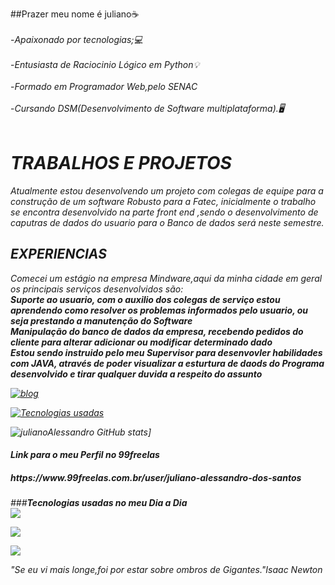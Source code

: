 ##Prazer meu nome é juliano☕<br><br>
-<i>Apaixonado por tecnologias;💻<br><br></i>
-<i>Entusiasta de Raciocinio Lógico em  Python💡<br><br></i>
-<i>Formado em Programador Web,pelo SENAC<br><br></i>
-<i>Cursando DSM(Desenvolvimento de  Software multiplataforma).🖥️<br><br><i>
 
  <b><h1>TRABALHOS E PROJETOS</h1></b>
  <p>Atualmente estou desenvolvendo um projeto com colegas de equipe para a construção de um software Robusto para a Fatec, inicialmente o trabalho se 
    encontra desenvolvido  na parte front end ,sendo o desenvolvimento de caputras de dados do usuario para o Banco de dados será neste  semestre.</p>
  <b><h2>EXPERIENCIAS</h2></b>
   <i> Comecei um estágio na empresa Mindware,aqui da minha cidade em geral os principais serviços desenvolvidos são:</i><br>
  <b>Suporte ao usuario, com o auxilio dos colegas de serviço estou aprendendo como resolver os problemas informados pelo usuario, ou seja prestando a manutenção do Software</b><br>
  <b>Manipulação do banco de dados da empresa, recebendo pedidos do cliente para alterar adicionar ou modificar determinado dado</b><br>
  <b>Estou sendo instruido pelo meu Supervisor para desenvovler habilidades com JAVA, através de poder visualizar a esturtura de daods do  Programa desenvolvido e tirar qualquer duvida a respeito do assunto</b><br>
  
  
  
[![blog](https://img.shields.io/badge/LinkedIn-0077B5?style=for-the-badge&logo=linkedin&logoColor=white)](https://www.linkedin.com/in/julianoalessandro/)

[![Tecnologias  usadas](https://github-readme-stats.vercel.app/api/top-langs/?username=julianoAlessandro&exclude_repo=github-readme-stats,anuraghazra.github.io)](https://github.com/anuraghazra/github-readme-stats)

![julianoAlessandro GitHub stats](https://github-readme-stats.vercel.app/api?username=julianoAlessandro&show_icons=true&theme=radical)]
  <h4>Link para o meu Perfil no 99freelas</h4>
  <h5>https://www.99freelas.com.br/user/juliano-alessandro-dos-santos</h5>
  

###<b><i>Tecnologias usadas no meu Dia a Dia</i></b><br>
<img  src="https://img.shields.io/badge/HTML-239120?style=for-the-badge&logo=html5&logoColor=white"><br>

<img  src="https://img.shields.io/badge/CSS-239120?&style=for-the-badge&logo=css3&logoColor=white"><br>

<img src="https://img.shields.io/badge/Python-3776AB?style=for-the-badge&logo=python&logoColor=white"><br>


<i>"Se eu vi mais longe,foi por estar sobre ombros de  Gigantes."Isaac  Newton</i>


